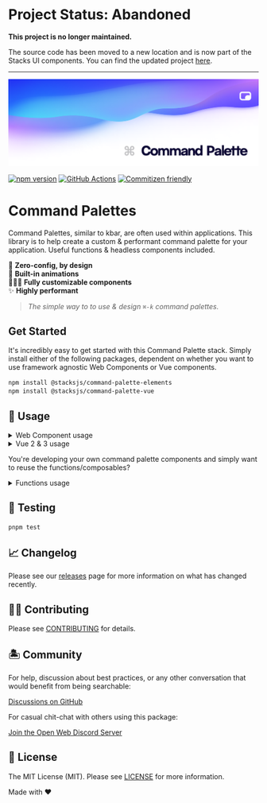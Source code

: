 # Project Status: Abandoned

**This project is no longer maintained.**

The source code has been moved to a new location and is now part of the Stacks UI components. You can find the updated project [here](https://github.com/stacksjs/stacks/tree/main/storage/framework/core/components/command-palette).

---

<p align="center"><img src=".github/art/social.png" alt="Social Card of Stacks"></p>

[![npm version][npm-version-src]][npm-version-href]
[![GitHub Actions][github-actions-src]][github-actions-href]
[![Commitizen friendly](https://img.shields.io/badge/commitizen-friendly-brightgreen.svg)](http://commitizen.github.io/cz-cli/)
<!-- [![npm downloads][npm-downloads-src]][npm-downloads-href] -->
<!-- [![Codecov][codecov-src]][codecov-href] -->

# Command Palettes

Command Palettes, similar to kbar, are often used within applications. This library is to help create a custom & performant command palette for your application. Useful functions & headless components included.

🤖 **Zero-config, by design** <br>
🎨 **Built-in animations** <br>
🧙🏼‍♀️ **Fully customizable components** <br>
✨ **Highly performant** <br>

> _The simple way to to use & design `⌘-k` command palettes._

## Get Started

It's incredibly easy to get started with this Command Palette stack. Simply install either of the following packages, dependent on whether you want to use framework agnostic Web Components or Vue components.

```bash
npm install @stacksjs/command-palette-elements
npm install @stacksjs/command-palette-vue
```

## 🤖 Usage

<details>
<summary>Web Component usage</summary>

```html
<html>
  <body>
    <command-palette></command-palette>
    <script src="command-palette.js"></script>
  </body>
</html>
```
</details>

<details>
<summary>Vue 2 & 3 usage</summary>

```vue
<script setup lang="ts">
import CommandPalette from '@stacksjs/command-palette-vue'
</script>

<template>
  <CommandPalette />
</template>
```
</details>

You're developing your own command palette components and simply want to reuse the functions/composables?

<details>
<summary>Functions usage</summary>

```bash
npm install command-palette-fx
```

After you installed the command-palette library, you can then make of functions in the following way:

```ts
import { isDark, toggleDark } from 'command-palette-fx'

console.log('is dark mode?', isDark)
```

</details>

## 🧪 Testing

```bash
pnpm test
```

## 📈 Changelog

Please see our [releases](https://github.com/ow3org/command-palette/releases) page for more information on what has changed recently.

## 💪🏼 Contributing

Please see [CONTRIBUTING](.github/CONTRIBUTING.md) for details.

## 🏝 Community

For help, discussion about best practices, or any other conversation that would benefit from being searchable:

[Discussions on GitHub](https://github.com/ow3org/command-palette/discussions)

For casual chit-chat with others using this package:

[Join the Open Web Discord Server](https://discord.ow3.org)

## 📄 License

The MIT License (MIT). Please see [LICENSE](LICENSE.md) for more information.

Made with ❤️

<!-- Badges -->
[npm-version-src]: https://img.shields.io/npm/v/@stacksjs/command-palette-vue?style=flat-square
[npm-version-href]: https://npmjs.com/package/@stacksjs/command-palette-vue

<!-- [npm-downloads-src]: https://img.shields.io/npm/dm/@stacksjs/command-palette-vue?style=flat-square
[npm-downloads-href]: https://npmjs.com/package/@stacksjs/command-palette-vue -->

[github-actions-src]: https://img.shields.io/github/workflow/status/ow3org/command-palette/CI/main?style=flat-square
[github-actions-href]: https://github.com/ow3org/command-palette/actions?query=workflow%3Aci

<!-- [codecov-src]: https://img.shields.io/codecov/c/gh/ow3org/command-palette/main?style=flat-square
[codecov-href]: https://codecov.io/gh/ow3org/command-palette -->
